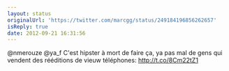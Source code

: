 ```yaml
---
layout: status
originalUrl: 'https://twitter.com/marcgg/status/249184196856262657'
isReply: true
date: 2012-09-21 16:31:56
---
```


@nmerouze @ya_f C'est hipster à mort de faire ça, ya pas mal de gens qui vendent des rééditions de vieuw téléphones: http://t.co/8Cm22tZ1
